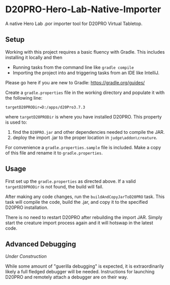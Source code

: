 # D20PRO-Hero-Lab-Native-Importer
A native Hero Lab .por importer tool for D20PRO Virtual Tabletop.

## Setup
Working with this project requires a basic fluency with Gradle. This includes installing it locally and then 
* Running tasks from the command line like `gradle compile`
* Importing the project into and triggering tasks from an IDE like IntelliJ. 
 
Please go here if you are new to Gradle: https://gradle.org/guides/

Create a `gradle.properties` file in the working directory and populate it with the following line:
```
targetD20PRODir=D:/apps/d20Pro3.7.3
```
where `targetD20PRODir` is where you have installed D20PRO. This property is used to:
1. find the `D20PRO.jar` and other dependencies needed to compile the JAR. 
2. deploy the import .jar to the proper location in `judge\addon\creature`.
  
For convenience a `gradle.properties.sample` file is included. Make a copy of this file and rename it to `gradle.properties`.  
  
## Usage
First set up the `gradle.properties` as directed above. If a valid `targetD20PRODir` is not found, the build will fail.

After making any code changes, run the `buildAndCopyJarToD20PRO` task. This task will compile the code, build the .jar, and copy it to the specified D20PRO installation.

There is no need to restart D20PRO after rebuilding the import JAR. Simply start the creature import process again and it will hotswap in the latest code.
  
## Advanced Debugging
_Under Construction_

While some amount of "guerilla debugging" is expected, it is extraordinarily likely a full fledged debugger will be needed.
Instructions for launching D20PRO and remotely attach a debugger are on their way.  
